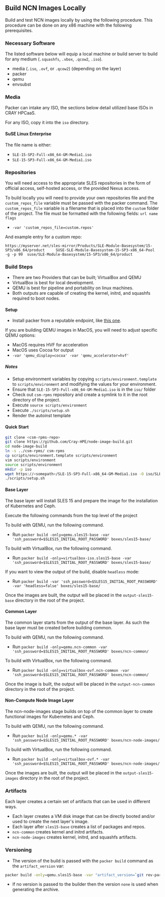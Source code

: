 ## Build NCN Images Locally

Build and test NCN images locally by using the following procedure. This procedure can be done on any x86 machine with the following prerequisites.

### Necessary Software

The listed software below will equip a local machine or build server to build for any medium (`.squashfs`, `.vbox`, `.qcow2`, `.iso`).

* media (`.iso`, `.ovf`, or `.qcow2`) (depending on the layer)
* packer
* qemu
* envsubst

### Media

Packer can intake any ISO, the sections below detail utilized base ISOs in CRAY HPCaaS.

For any ISO, copy it into the `iso` directory.

#### SuSE Linux Enterprise

The file name is either:
- `SLE-15-SP2-Full-x86_64-GM-Media1.iso`
- `SLE-15-SP3-Full-x86_64-GM-Media1.iso`

### Repositories

You will need access to the appropriate SLES repositories in the form of official access, self-hosted access, or the provided Nexus access.

To build locally you will need to provide your own repositories file and the `custom_repos_file` variable must be passed with the packer command. The `custom_repos_file` variable is a filename that is placed into the `custom` folder of the project. The file must be formatted with the following fields: `url name flags`

- `-var 'custom_repos_file=custom.repos'`

And example entry for a custom repo:

`https://myserver.net/sles-mirror/Products/SLE-Module-Basesystem/15-SP3/x86_64/product     SUSE-SLE-Module-Basesystem-15-SP3-x86_64-Pool     -g -p 99  suse/SLE-Module-Basesystem/15-SP3/x86_64/product`

### Build Steps

* There are two Providers that can be built; VirtualBox and QEMU
* VirtualBox is best for local development.
* QEMU is best for pipeline and portability on linux machines.
* Both outputs are capable of creating the kernel, initrd, and squashfs required to boot nodes.

#### Setup

* Install packer from a reputable endpoint, like [this one](https://www.packer.io/downloads.html).

If you are building QEMU images in MacOS, you will need to adjust specific QEMU options:

* MacOS requires HVF for acceleration
* MacOS uses Cocoa for output
* `-var 'qemu_display=cocoa' -var 'qemu_accelerator=hvf'`

##### Notes

* Setup environment variables by copying `scripts/environment.template` to `scripts/environment` and modifying the values for your environment.
* Ensure that `SLE-15-SP3-Full-x86_64-GM-Media1.iso` is in the `iso/` folder
* Check out `csm-rpms` repository and create a symlink to it in the root directory of the project.
* Execute `source scripts/environment`
* Execute `./scripts/setup.sh`
* Render the autoinst template

#### Quick Start

```bash
git clone <csm-rpms-repo>
git clone https://github.com/Cray-HPE/node-image-build.git
cd node-image-build
ln -s ../csm-rpms/ csm-rpms
cp scripts/environment.template scripts/environment
vim scripts/environment
source scripts/environment
mkdir -p iso
wget https://<somepath>/SLE-15-SP3-Full-x86_64-GM-Media1.iso -O iso/SLE-15-SP3-Full-x86_64-GM-Media1.iso
./scripts/setup.sh
```

#### Base Layer

The base layer will install SLES 15 and prepare the image for the installation of Kubernetes and Ceph.

Execute the following commands from the top level of the project

To build with QEMU, run the following command.

* Run `packer build -only=qemu.sles15-base -var 'ssh_password=$SLES15_INITIAL_ROOT_PASSWORD' boxes/sles15-base/`

To build with VirtualBox, run the following command.

* Run `packer build -only=virtualbox-iso.sles15-base -var 'ssh_password=$SLES15_INITIAL_ROOT_PASSWORD' boxes/sles15-base/`

If you want to view the output of the build, disable `headless` mode:

* Run `packer build -var 'ssh_password=$SLES15_INITIAL_ROOT_PASSWORD' -var 'headless=false' boxes/sles15-base/`

Once the images are built, the output will be placed in the `output-sles15-base` directory in the root of the project.

#### Common Layer

The common layer starts from the output of the base layer. As such the base layer must be created before building common.

To build with QEMU, run the following command.

* Run `packer build -only=qemu.ncn-common -var 'ssh_password=$SLES15_INITIAL_ROOT_PASSWORD' boxes/ncn-common/`

To build with VirtualBox, run the following command.

* Run `packer build -only=virtualbox-ovf.ncn-common -var 'ssh_password=$SLES15_INITIAL_ROOT_PASSWORD' boxes/ncn-common/`

Once the image is built, the output will be placed in the `output-ncn-common` directory in the root of the project.

#### Non-Compute Node Image Layer

The ncn-node-images stage builds on top of the common layer to create functional images for Kubernetes and Ceph.

To build with QEMU, run the following command.

* Run `packer build -only=qemu.* -var 'ssh_password=$SLES15_INITIAL_ROOT_PASSWORD' boxes/ncn-node-images/`

To build with VirtualBox, run the following command.

* Run `packer build -only=virtualbox-ovf.* -var 'ssh_password=$SLES15_INITIAL_ROOT_PASSWORD' boxes/ncn-node-images/`

Once the images are built, the output will be placed in the `output-sles15-images` directory in the root of the project.

### Artifacts

Each layer creates a certain set of artifacts that can be used in different ways.

* Each layer creates a VM disk image that can be directly booted and/or used to create the next layer's image.
* Each layer after `sles15-base` creates a list of packages and repos.
* `ncn-common` creates kernel and initrd artifacts.
* `ncn-node-images` creates kernel, initrd, and squashfs artifacts.

### Versioning

* The version of the build is passed with the `packer build` command as the `artifact_version` var:

```bash
packer build -only=qemu.sles15-base -var "artifact_version=`git rev-parse --short HEAD`" -var 'ssh_password=$SLES15_INITIAL_ROOT_PASSWORD' -var 'headless=false' boxes/sles15-base/
````

* If no version is passed to the builder then the version `none` is used when generating the archive.


